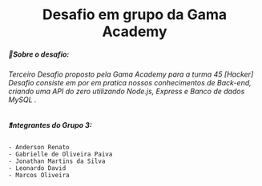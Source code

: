 <h1 align="center">Desafio em grupo da Gama Academy </h1>



<h5>📌Sobre o desafio:</h5>  

<h6>Terceiro Desafio proposto pela Gama Academy para a turma 45 [Hacker] Desafio consiste em por em pratica nossos conhecimentos de Back-end, criando uma API do zero utilizando Node.js, Express e Banco de dados MySQL . <h6>



<h5> ❗Integrantes do Grupo 3:</h5>

    - Anderson Renato
    - Gabrielle de Oliveira Paiva
    - Jonathan Martins da Silva
    - Leonardo David
    - Marcos Oliveira



